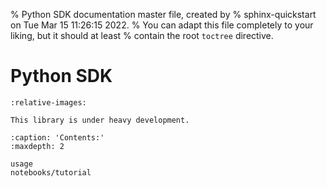 % Python SDK documentation master file, created by
% sphinx-quickstart on Tue Mar 15 11:26:15 2022.
% You can adapt this file completely to your liking, but it should at least
% contain the root `toctree` directive.

# Python SDK

```{include} ../../../README.md
:relative-images:
```

```{warning}
This library is under heavy development.
```

```{toctree}
:caption: 'Contents:'
:maxdepth: 2

usage
notebooks/tutorial
```
